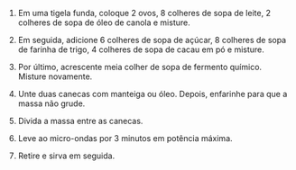 1. Em uma tigela funda, coloque 2 ovos, 8 colheres de sopa de leite, 2 colheres de sopa de óleo de canola e misture.

2. Em seguida, adicione 6 colheres de sopa de açúcar, 8 colheres de sopa de farinha de trigo, 4 colheres de sopa de cacau em pó e misture.

3. Por último, acrescente meia colher de sopa de fermento químico. Misture novamente.

4. Unte duas canecas com manteiga ou óleo. Depois, enfarinhe para que a massa não grude.

5. Divida a massa entre as canecas.

6. Leve ao micro-ondas por 3 minutos em potência máxima.

7. Retire e sirva em seguida.